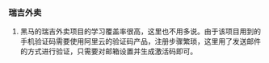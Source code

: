 ### 瑞吉外卖

1. 黑马的瑞吉外卖项目的学习覆盖率很高，这里也不用多说。由于该项目用到的手机验证码需要使用阿里云的验证码产品，注册步骤繁琐，这里用了发送邮件的方式进行验证，只需要对邮箱设置并生成激活码即可。